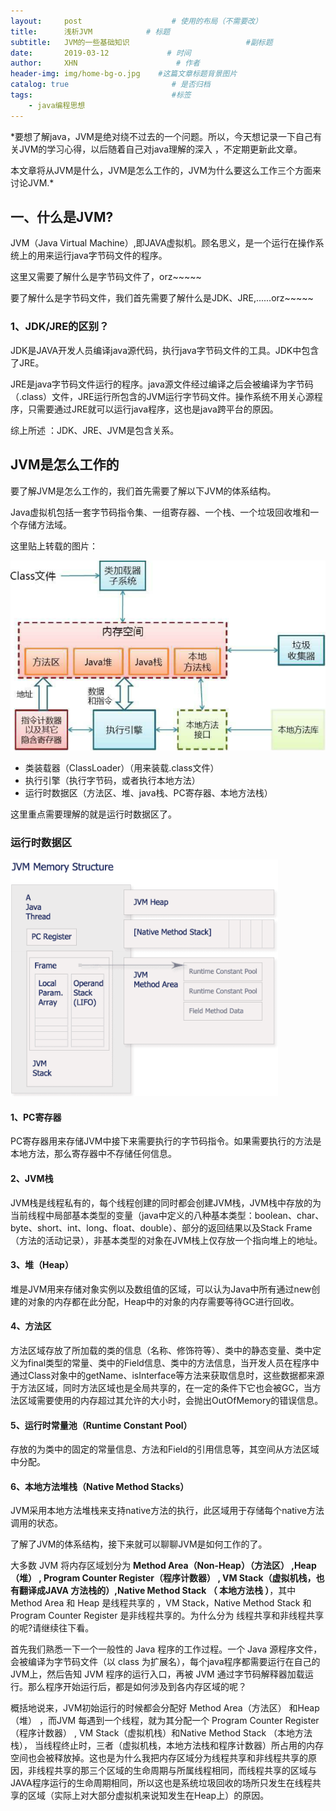 ```yaml
---
layout:     post                    # 使用的布局（不需要改）
title:      浅析JVM            # 标题 
subtitle:   JVM的一些基础知识      					#副标题   
date:       2019-03-12             # 时间
author:     XHN                      # 作者
header-img: img/home-bg-o.jpg    #这篇文章标题背景图片
catalog: true                       # 是否归档
tags:                               #标签
    - java编程思想
---
```


*要想了解java，JVM是绝对绕不过去的一个问题。所以，今天想记录一下自己有关JVM的学习心得，以后随着自己对java理解的深入 ，不定期更新此文章。

本文章将从JVM是什么，JVM是怎么工作的，JVM为什么要这么工作三个方面来讨论JVM.*

## 一、什么是JVM? ##

JVM（Java Virtual Machine）,即JAVA虚拟机。顾名思义，是一个运行在操作系统上的用来运行java字节码文件的程序。

这里又需要了解什么是字节码文件了，orz~~~~~

要了解什么是字节码文件，我们首先需要了解什么是JDK、JRE,......orz~~~~~

### 1、JDK/JRE的区别？ ###

JDK是JAVA开发人员编译java源代码，执行java字节码文件的工具。JDK中包含了JRE。

JRE是java字节码文件运行的程序。java源文件经过编译之后会被编译为字节码（.class）文件，JRE运行所包含的JVM运行字节码文件。操作系统不用关心源程序，只需要通过JRE就可以运行java程序，这也是java跨平台的原因。

综上所述 ：JDK、JRE、JVM是包含关系。



## JVM是怎么工作的 ##

要了解JVM是怎么工作的，我们首先需要了解以下JVM的体系结构。

Java虚拟机包括一套字节码指令集、一组寄存器、一个栈、一个垃圾回收堆和一个存储方法域。

这里贴上转载的图片：

![](https://github.com/15723193195/img/raw/master/java/java_jvm_1.png)



- 类装载器（ClassLoader）（用来装载.class文件）
- 执行引擎（执行字节码，或者执行本地方法）
- 运行时数据区（方法区、堆、java栈、PC寄存器、本地方法栈）

这里重点需要理解的就是运行时数据区了。

### 运行时数据区 ###

![](https://github.com/15723193195/img/raw/master/java/java_jvm_2.png)

#### 1、PC寄存器 ####

PC寄存器用来存储JVM中接下来需要执行的字节码指令。如果需要执行的方法是本地方法，那么寄存器中不存储任何信息。

#### 2、JVM栈 ####

JVM栈是线程私有的，每个线程创建的同时都会创建JVM栈，JVM栈中存放的为当前线程中局部基本类型的变量（java中定义的八种基本类型：boolean、char、byte、short、int、long、float、double）、部分的返回结果以及Stack Frame（方法的活动记录），非基本类型的对象在JVM栈上仅存放一个指向堆上的地址。

#### 3、堆（Heap） ####

堆是JVM用来存储对象实例以及数组值的区域，可以认为Java中所有通过new创建的对象的内存都在此分配，Heap中的对象的内存需要等待GC进行回收。

#### 4、方法区 ####

方法区域存放了所加载的类的信息（名称、修饰符等）、类中的静态变量、类中定义为final类型的常量、类中的Field信息、类中的方法信息，当开发人员在程序中通过Class对象中的getName、isInterface等方法来获取信息时，这些数据都来源于方法区域，同时方法区域也是全局共享的，在一定的条件下它也会被GC，当方法区域需要使用的内存超过其允许的大小时，会抛出OutOfMemory的错误信息。


#### 5、运行时常量池（Runtime Constant Pool） ####

存放的为类中的固定的常量信息、方法和Field的引用信息等，其空间从方法区域中分配。

#### 6、本地方法堆栈（Native Method Stacks） ####

JVM采用本地方法堆栈来支持native方法的执行，此区域用于存储每个native方法调用的状态。


了解了JVM的体系结构，接下来就可以聊聊JVM是如何工作的了。

大多数 JVM 将内存区域划分为 **Method Area（Non-Heap）（方法区） ,Heap（堆） , Program Counter Register（程序计数器） ,   VM Stack（虚拟机栈，也有翻译成JAVA 方法栈的）,Native Method Stack  （ 本地方法栈 ）**，其中Method Area 和  Heap 是线程共享的  ，VM Stack，Native Method Stack  和Program Counter Register  是非线程共享的。为什么分为 线程共享和非线程共享的呢?请继续往下看。

首先我们熟悉一下一个一般性的 Java 程序的工作过程。一个 Java 源程序文件，会被编译为字节码文件（以 class 为扩展名），每个java程序都需要运行在自己的JVM上，然后告知 JVM 程序的运行入口，再被 JVM 通过字节码解释器加载运行。那么程序开始运行后，都是如何涉及到各内存区域的呢？

概括地说来，JVM初始运行的时候都会分配好 Method Area（方法区） 和Heap（堆） ，而JVM 每遇到一个线程，就为其分配一个 Program Counter Register（程序计数器） ,   VM Stack（虚拟机栈）和Native Method Stack  （本地方法栈）， 当线程终止时，三者（虚拟机栈，本地方法栈和程序计数器）所占用的内存空间也会被释放掉。这也是为什么我把内存区域分为线程共享和非线程共享的原因，非线程共享的那三个区域的生命周期与所属线程相同，而线程共享的区域与JAVA程序运行的生命周期相同，所以这也是系统垃圾回收的场所只发生在线程共享的区域（实际上对大部分虚拟机来说知发生在Heap上）的原因。









